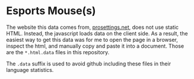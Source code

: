 # Esports Mouse(s)
The website this data comes from, [prosettings.net](https://prosettings.net),
does not use static HTML. Instead, the javascript loads data on the client
side. As a result, the easiest way to get this data was for me to open the page
in a browser, inspect the html, and manually copy and paste it into a document.
Those are the `*.html.data` files in this repository.

The `.data` suffix is used to avoid github including these files in their
language statistics.
